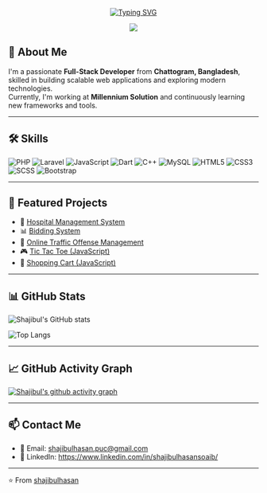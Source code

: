 <!-- Typing SVG -->
<p align="center">
  <a href="https://github.com/shajibulhasan">
    <img src="https://readme-typing-svg.demolab.com?font=Fira+Code&weight=600&size=28&duration=2800&pause=700&center=true&vCenter=true&width=700&lines=Hi%2C+I'm+Shajibul+Hasan+Soaib;Full-Stack+Developer;PHP+%7C+Laravel+%7C+MySQL+%7C+JavaScript+%7C+Dart+%7C+C%2B%2B;Open-Source+Enthusiast;From+Chattogram%2C+Bangladesh" alt="Typing SVG" />
  </a>
</p>
<p align="center">
  <img src="https://capsule-render.vercel.app/api?type=waving&height=200&text=Shajibul%20Hasan&fontAlign=50&fontAlignY=40&fontSize=48&color=0:00c6ff,100:0072ff&desc=Full-Stack%20Developer&descAlign=50&descAlignY=65" />
</p>

## 🚀 About Me
I'm a passionate **Full-Stack Developer** from **Chattogram, Bangladesh**, skilled in building scalable web applications and exploring modern technologies.  
Currently, I'm working at **Millennium Solution** and continuously learning new frameworks and tools.  

---

## 🛠️ Skills
![PHP](https://img.shields.io/badge/PHP-777BB4?style=for-the-badge&logo=php&logoColor=white)
![Laravel](https://img.shields.io/badge/Laravel-FF2D20?style=for-the-badge&logo=laravel&logoColor=white)
![JavaScript](https://img.shields.io/badge/JavaScript-323330?style=for-the-badge&logo=javascript&logoColor=F7DF1E)
![Dart](https://img.shields.io/badge/Dart-0175C2?style=for-the-badge&logo=dart&logoColor=white)
![C++](https://img.shields.io/badge/C++-00599C?style=for-the-badge&logo=cplusplus&logoColor=white)
![MySQL](https://img.shields.io/badge/MySQL-005C84?style=for-the-badge&logo=mysql&logoColor=white)
![HTML5](https://img.shields.io/badge/HTML5-E34F26?style=for-the-badge&logo=html5&logoColor=white)
![CSS3](https://img.shields.io/badge/CSS3-1572B6?style=for-the-badge&logo=css3&logoColor=white)
![SCSS](https://img.shields.io/badge/SCSS-CC6699?style=for-the-badge&logo=sass&logoColor=white)
![Bootstrap](https://img.shields.io/badge/Bootstrap-563D7C?style=for-the-badge&logo=bootstrap&logoColor=white)

---

## 📌 Featured Projects
- 🏥 [Hospital Management System](https://github.com/shajibulhasan/hospital-management)  
- 📊 [Bidding System](https://github.com/shajibulhasan/bidding-system)  
- 🚦 [Online Traffic Offense Management](https://github.com/shajibulhasan/online-traffic-offense-management-system)  
- 🎮 [Tic Tac Toe (JavaScript)](https://github.com/shajibulhasan/tic-tac-toe-with-javascript)  
- 🛒 [Shopping Cart (JavaScript)](https://github.com/shajibulhasan/shopping-cart-with-javascript)  

---

## 📊 GitHub Stats
![Shajibul's GitHub stats](https://github-readme-stats.vercel.app/api?username=shajibulhasan&show_icons=true&theme=radical)  

![Top Langs](https://github-readme-stats.vercel.app/api/top-langs/?username=shajibulhasan&layout=compact&theme=radical)  

---

## 📈 GitHub Activity Graph
[![Shajibul's github activity graph](https://github-readme-activity-graph.vercel.app/graph?username=shajibulhasan&theme=react-dark)](https://github.com/ashutosh00710/github-readme-activity-graph)  

---

## 📫 Contact Me
- 📧 Email: shajibulhasan.puc@gmail.com  
- 💼 LinkedIn: https://www.linkedin.com/in/shajibulhasansoaib/

---
⭐️ From [shajibulhasan](https://github.com/shajibulhasan)
